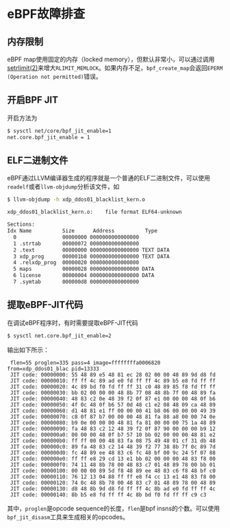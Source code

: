 # eBPF故障排查

## 内存限制

eBPF map使用固定的内存（locked memory），但默认非常小，可以通过调用[setrlimit(2)](http://man7.org/linux/man-pages/man2/setrlimit.2.html)来增大`RLIMIT_MEMLOCK`。如果内存不足，`bpf_create_map`会返回`EPERM (Operation not permitted)`错误。

## 开启BPF JIT

开启方法为

```sh
$ sysctl net/core/bpf_jit_enable=1
net.core.bpf_jit_enable = 1
```

## ELF二进制文件

eBPF通过LLVM编译器生成的程序就是一个普通的ELF二进制文件，可以使用`readelf`或者`llvm-objdump`分析该文件，如

```sh
$ llvm-objdump -h xdp_ddos01_blacklist_kern.o

xdp_ddos01_blacklist_kern.o:	file format ELF64-unknown

Sections:
Idx Name          Size      Address          Type
  0               00000000 0000000000000000 
  1 .strtab       00000072 0000000000000000 
  2 .text         00000000 0000000000000000 TEXT DATA 
  3 xdp_prog      000001b8 0000000000000000 TEXT DATA 
  4 .relxdp_prog  00000020 0000000000000000 
  5 maps          00000028 0000000000000000 DATA 
  6 license       00000004 0000000000000000 DATA 
  7 .symtab       000000d8 0000000000000000 
```

## 提取eBPF-JIT代码

在调试eBPF程序时，有时需要提取eBPF-JIT代码

```sh
$ sysctl net.core.bpf_jit_enable=2
```

输出如下所示：

```
 flen=55 proglen=335 pass=4 image=ffffffffa0006820 from=xdp_ddos01_blac pid=13333
 JIT code: 00000000: 55 48 89 e5 48 81 ec 28 02 00 00 48 89 9d d8 fd
 JIT code: 00000010: ff ff 4c 89 ad e0 fd ff ff 4c 89 b5 e8 fd ff ff
 JIT code: 00000020: 4c 89 bd f0 fd ff ff 31 c0 48 89 85 f8 fd ff ff
 JIT code: 00000030: bb 02 00 00 00 48 8b 77 08 48 8b 7f 00 48 89 fa
 JIT code: 00000040: 48 83 c2 0e 48 39 f2 0f 87 e1 00 00 00 48 0f b6
 JIT code: 00000050: 4f 0c 48 0f b6 57 0d 48 c1 e2 08 48 09 ca 48 89
 JIT code: 00000060: d1 48 81 e1 ff 00 00 00 41 b8 06 00 00 00 49 39
 JIT code: 00000070: c8 0f 87 b7 00 00 00 48 81 fa 88 a8 00 00 74 0e
 JIT code: 00000080: b9 0e 00 00 00 48 81 fa 81 00 00 00 75 1a 48 89
 JIT code: 00000090: fa 48 83 c2 12 48 39 f2 0f 87 90 00 00 00 b9 12
 JIT code: 000000a0: 00 00 00 48 0f b7 57 10 bb 02 00 00 00 48 81 e2
 JIT code: 000000b0: ff ff 00 00 48 83 fa 08 75 49 48 01 cf 31 db 48
 JIT code: 000000c0: 89 fa 48 83 c2 14 48 39 f2 77 38 8b 7f 0c 89 7d
 JIT code: 000000d0: fc 48 89 ee 48 83 c6 fc 48 bf 00 9c 24 5f 07 88
 JIT code: 000000e0: ff ff e8 29 cd 13 e1 bb 02 00 00 00 48 83 f8 00
 JIT code: 000000f0: 74 11 48 8b 78 00 48 83 c7 01 48 89 78 00 bb 01
 JIT code: 00000100: 00 00 00 89 5d f8 48 89 ee 48 83 c6 f8 48 bf c0
 JIT code: 00000110: 76 12 13 04 88 ff ff e8 f4 cc 13 e1 48 83 f8 00
 JIT code: 00000120: 74 0c 48 8b 78 00 48 83 c7 01 48 89 78 00 48 89
 JIT code: 00000130: d8 48 8b 9d d8 fd ff ff 4c 8b ad e0 fd ff ff 4c
 JIT code: 00000140: 8b b5 e8 fd ff ff 4c 8b bd f0 fd ff ff c9 c3
```

其中，`proglen`是opcode sequence的长度，`flen`是bpf insns的个数。可以使用`bpf_jit_disasm`工具来生成相关的opcodes。
